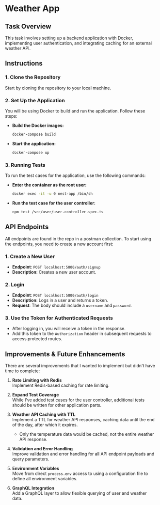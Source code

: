 # Weather App

## Task Overview

This task involves setting up a backend application with Docker, implementing user authentication, and integrating caching for an external weather API.

## Instructions

### 1. Clone the Repository

Start by cloning the repository to your local machine.


### 2. Set Up the Application

You will be using Docker to build and run the application. Follow these steps:

- **Build the Docker images:**

  ```bash
  docker-compose build
  ```

- **Start the application:**

  ```bash
  docker-compose up
  ```

### 3. Running Tests

To run the test cases for the application, use the following commands:

- **Enter the container as the root user:**

  ```bash
  docker exec -it -u 0 nest-app /bin/sh
  ```

- **Run the test case for the user controller:**

  ```bash
  npm test /src/user/user.controller.spec.ts
  ```

## API Endpoints
All endpoints are found in the repo in a postman collection.
To start using the endpoints, you need to create a new account first:

### 1. Create a New User
- **Endpoint**: `POST localhost:5000/auth/signup`
- **Description**: Creates a new user account.

### 2. Login
- **Endpoint**: `POST localhost:5000/auth/login`
- **Description**: Logs in a user and returns a token.
- **Request**: The body should include a `username` and `password`.

### 3. Use the Token for Authenticated Requests
- After logging in, you will receive a token in the response.
- Add this token to the `Authorization` header in subsequent requests to access protected routes.

## Improvements & Future Enhancements

There are several improvements that I wanted to implement but didn't have time to complete:

1. **Rate Limiting with Redis**  
   Implement Redis-based caching for rate limiting.

2. **Expand Test Coverage**  
   While I've added test cases for the user controller, additional tests should be written for other application parts.

3. **Weather API Caching with TTL**  
   Implement a TTL for weather API responses, caching data until the end of the day, after which it expires.  
   - Only the temperature data would be cached, not the entire weather API response.

4. **Validation and Error Handling**  
   Improve validation and error handling for all API endpoint payloads and query parameters.

5. **Environment Variables**  
   Move from direct `process.env` access to using a configuration file to define all environment variables.

6. **GraphQL Integration**  
   Add a GraphQL layer to allow flexible querying of user and weather data.

